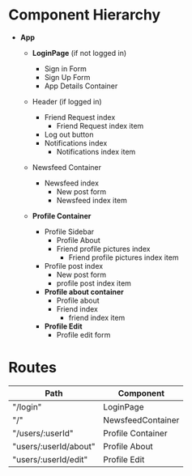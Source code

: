 # Component Hierarchy

* **App**
  * **LoginPage** (if not logged in)
    * Sign in Form
    * Sign Up Form
    * App Details Container
  * Header (if logged in)
    * Friend Request index
      * Friend Request index item
    * Log out button
    * Notifications index
      * Notifications index item
  * Newsfeed Container
    * Newsfeed index
      * New post form
      * Newsfeed index item

  * **Profile Container**
    * Profile Sidebar
      * Profile About
      * Friend profile pictures index
        * Friend profile pictures index item
    * Profile post index
      * New post form
      * profile post index item
    * **Profile about container**
      * Profile about
      * Friend index
        * friend index item
    * **Profile Edit**
      * Profile edit form


# Routes

| Path        | Component          |
|-------------|--------------------|
|"/login"     | LoginPage          |
|"/"          | NewsfeedContainer  |
|"/users/:userId" | Profile Container |
|"users/:userId/about" | Profile About |
|"users/:userId/edit" | Profile Edit  |
